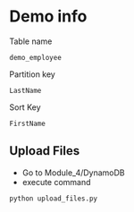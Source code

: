# Demo info
Table name 

```
demo_employee
```
Partition key
```
LastName
```
Sort Key
```
FirstName
```

## Upload Files

* Go to Module_4/DynamoDB
* execute command
```
python upload_files.py
```
